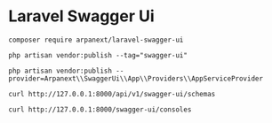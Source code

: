 # Laravel Swagger Ui

```shell script
composer require arpanext/laravel-swagger-ui
```

```shell script
php artisan vendor:publish --tag="swagger-ui"
```

```shell script
php artisan vendor:publish --provider=Arpanext\\SwaggerUi\\App\\Providers\\AppServiceProvider
```

```shell script
curl http://127.0.0.1:8000/api/v1/swagger-ui/schemas
```

```shell script
curl http://127.0.0.1:8000/swagger-ui/consoles
```
